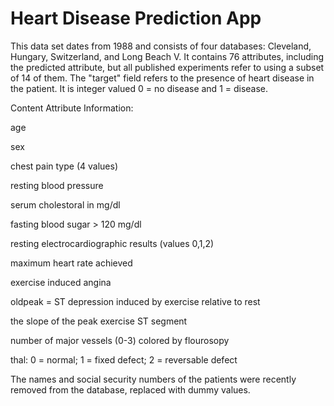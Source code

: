 # Heart Disease Prediction App

This data set dates from 1988 and consists of four databases: Cleveland, Hungary, Switzerland, and Long Beach V. 
It contains 76 attributes, including the predicted attribute, but all published experiments refer to using a subset of 14 of them. The "target" field refers to the presence of heart disease in the patient. 
It is integer valued 0 = no disease and 1 = disease.

Content
Attribute Information:

age

sex

chest pain type (4 values)

resting blood pressure

serum cholestoral in mg/dl

fasting blood sugar > 120 mg/dl

resting electrocardiographic results (values 0,1,2)

maximum heart rate achieved

exercise induced angina

oldpeak = ST depression induced by exercise relative to rest

the slope of the peak exercise ST segment

number of major vessels (0-3) colored by flourosopy

thal: 0 = normal; 1 = fixed defect; 2 = reversable defect

The names and social security numbers of the patients were recently removed from the database, replaced with dummy values.

